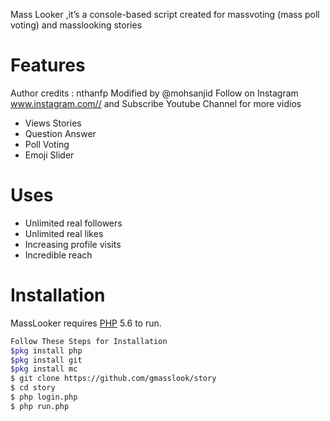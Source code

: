 



Mass Looker ,it’s a console-based script created for massvoting (mass poll voting) and masslooking stories

# Features
 Author credits : nthanfp
 Modified by @mohsanjid Follow on Instagram www.instagram.com// and
 Subscribe Youtube Channel for more vidios

  - Views Stories
  - Question Answer
  - Poll Voting
  - Emoji Slider
  
# Uses 
   - Unlimited real followers
   - Unlimited real likes
   - Increasing profile visits
   - Incredible reach
   
# Installation

MassLooker requires [PHP](https://www.php.net/) 5.6 to run.

```sh
Follow These Steps for Installation
$pkg install php
$pkg install git
$pkg install mc
$ git clone https://github.com/gmasslook/story
$ cd story
$ php login.php
$ php run.php
```

